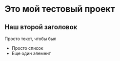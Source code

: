 # Это мой тестовый проект

## Наш второй заголовок

Просто текст, чтобы был

- Просто список
- Еще один элемент